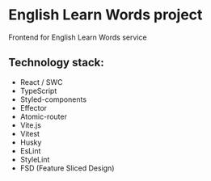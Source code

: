 # English Learn Words project
Frontend for English Learn Words service

## Technology stack:
- React / SWC
- TypeScript
- Styled-components
- Effector
- Atomic-router
- Vite.js
- Vitest
- Husky
- EsLint
- StyleLint
- FSD (Feature Sliced Design)


